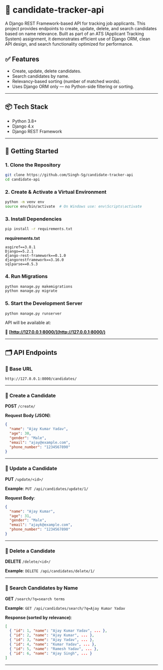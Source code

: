 # 🧪  candidate-tracker-api
A Django REST Framework-based API for tracking job applicants. This project provides endpoints to create, update, delete, and search candidates based on name relevance. Built as part of an ATS (Applicant Tracking System) assignment, it demonstrates efficient use of Django ORM, clean API design, and search functionality optimized for performance.


## ✅ Features

* Create, update, delete candidates.
* Search candidates by name.
* Relevancy-based sorting (number of matched words).
* Uses Django ORM only — no Python-side filtering or sorting.

---

## 📦 Tech Stack

* Python 3.8+
* Django 4.x
* Django REST Framework

---

## 🚀 Getting Started

### 1. Clone the Repository

```bash
git clone https://github.com/Singh-Sg/candidate-tracker-api
cd candidate-api
```

### 2. Create & Activate a Virtual Environment

```bash
python -m venv env
source env/bin/activate  # On Windows use: env\Scripts\activate
```

### 3. Install Dependencies

```bash
pip install -r requirements.txt
```

**requirements.txt**

```
asgiref==3.8.1
Django==5.2.1
django-rest-framework==0.1.0
djangorestframework==3.16.0
sqlparse==0.5.3

```

### 4. Run Migrations

```bash
python manage.py makemigrations
python manage.py migrate
```

### 5. Start the Development Server

```bash
python manage.py runserver
```

API will be available at:

📍 **[http://127.0.0.1:8000/](http://127.0.0.1:8000/)**

---

## 🗂️ API Endpoints

### 🔹 Base URL

```
http://127.0.0.1:8000/candidates/
```

---

### 📌 Create a Candidate

**POST** `/create/`

**Request Body (JSON)**:

```json
{
  "name": "Ajay Kumar Yadav",
  "age": 30,
  "gender": "Male",
  "email": "ajay@example.com",
  "phone_number": "1234567890"
}
```

---

### 📌 Update a Candidate

**PUT** `/update/<id>/`

**Example**:
`PUT /api/candidates/update/1/`

**Request Body**:

```json
{
  "name": "Ajay Kumar",
  "age": 31,
  "gender": "Male",
  "email": "ajayk@example.com",
  "phone_number": "1234567890"
}
```

---

### 📌 Delete a Candidate

**DELETE** `/delete/<id>/`

**Example**:
`DELETE /api/candidates/delete/1/`

---

### 📌 Search Candidates by Name

**GET** `/search/?q=search terms`

**Example**:
`GET /api/candidates/search/?q=Ajay Kumar Yadav`

**Response (sorted by relevance)**:

```json
[
  { "id": 1, "name": "Ajay Kumar Yadav", ... },
  { "id": 2, "name": "Ajay Kumar", ... },
  { "id": 3, "name": "Ajay Yadav", ... },
  { "id": 4, "name": "Kumar Yadav", ... },
  { "id": 5, "name": "Ramesh Yadav", ... },
  { "id": 6, "name": "Ajay Singh", ... }
]
```

---